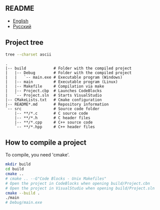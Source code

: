## README

- [English](README.md)
- [Русский](README-ru.md)

## Project tree

```bash
tree --charset ascii
```

```
.
|-- build            # Folder with the compiled project
|   |-- Debug        # Folder with the compiled project
|   |   `-- main.exe # Executable program (Windows)
|   |-- main         # Executable program (Linux)
|   |-- Makefile     # Compilation via make
|   |-- Project.cbp  # Launches CodeBlocks
|   `-- Project.sln  # Starts VisualStudio
|-- CMakeLists.txt   # Cmake configuration
|-- README*.md       # Repository information
`-- src              # Source code folder
    |-- **/*.c       # C source code
    |-- **/*.h       # C header files
    |-- **/*.cpp     # C++ source code
    `-- **/*.hpp     # C++ header files
```

## How to compile a project

To compile, you need 'cmake'.

```bash
mkdir build
cd build
cmake ..
# cmake .. --G"Code Blocks - Unix Makefiles"
# Open the project in CodeBlocks when opening build/Project.cbn
# Open the project in VisualStudio when opening build/Project.sln
cmake --build .
./main
# Debug/main.exe
```